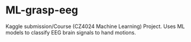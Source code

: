 # ML-grasp-eeg
Kaggle submission/Course (CZ4024 Machine Learning) Project. Uses ML models to classify EEG brain signals to hand motions.
